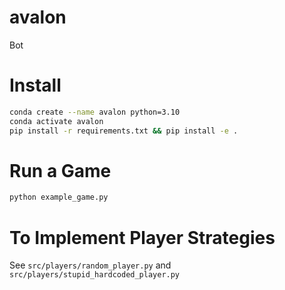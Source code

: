 # avalon
Bot

# Install

```bash
conda create --name avalon python=3.10
conda activate avalon
pip install -r requirements.txt && pip install -e .
```

# Run a Game
```bash
python example_game.py
```

# To Implement Player Strategies
See `src/players/random_player.py` and `src/players/stupid_hardcoded_player.py`
